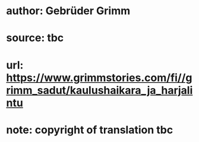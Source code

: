 # author: Gebrüder Grimm
# source: tbc
# url: https://www.grimmstories.com/fi//grimm_sadut/kaulushaikara_ja_harjalintu
# note: copyright of translation tbc



